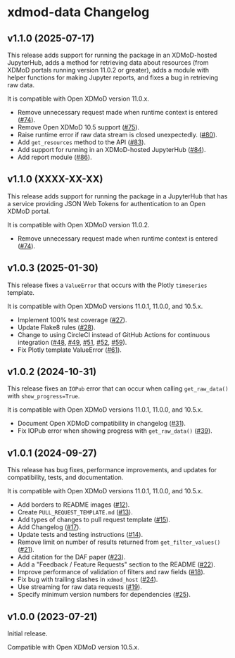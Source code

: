 # xdmod-data Changelog

## v1.1.0 (2025-07-17)

This release adds support for running the package in an XDMoD-hosted
JupyterHub, adds a method for retrieving data about resources (from XDMoD
portals running version 11.0.2 or greater), adds a module with helper functions
for making Jupyter reports, and fixes a bug in retrieving raw data.

It is compatible with Open XDMoD version 11.0.x.

- Remove unnecessary request made when runtime context is entered
  ([\#74](https://github.com/ubccr/xdmod-data/pull/74)).
- Remove Open XDMoD 10.5 support
  ([\#75](https://github.com/ubccr/xdmod-data/pull/75)).
- Raise runtime error if raw data stream is closed unexpectedly.
  ([\#80](https://github.com/ubccr/xdmod-data/pull/80)).
- Add `get_resources` method to the API
  ([\#83](https://github.com/ubccr/xdmod-data/pull/83)).
- Add support for running in an XDMoD-hosted JupyterHub
  ([\#84](https://github.com/ubccr/xdmod-data/pull/84)).
- Add report module ([\#86](https://github.com/ubccr/xdmod-data/pull/86)).

## v1.1.0 (XXXX-XX-XX)

This release adds support for running the package in a JupyterHub that has a
service providing JSON Web Tokens for authentication to an Open XDMoD portal.

It is compatible with Open XDMoD version 11.0.2.

- Remove unnecessary request made when runtime context is entered
  ([\#74](https://github.com/ubccr/xdmod-data/pull/74)).

## v1.0.3 (2025-01-30)

This release fixes a `ValueError` that occurs with the Plotly `timeseries`
template.

It is compatible with Open XDMoD versions 11.0.1, 11.0.0, and 10.5.x.

- Implement 100% test coverage
  ([\#27](https://github.com/ubccr/xdmod-data/pull/27)).
- Update Flake8 rules ([\#28](https://github.com/ubccr/xdmod-data/pull/28)).
- Change to using CircleCI instead of GitHub Actions for continuous integration
  ([\#48](https://github.com/ubccr/xdmod-data/pull/48),
  [\#49](https://github.com/ubccr/xdmod-data/pull/49),
  [\#51](https://github.com/ubccr/xdmod-data/pull/51),
  [\#52](https://github.com/ubccr/xdmod-data/pull/52),
  [\#59](https://github.com/ubccr/xdmod-data/pull/59)).
- Fix Plotly template ValueError
  ([\#61](https://github.com/ubccr/xdmod-data/pull/61)).

## v1.0.2 (2024-10-31)

This release fixes an `IOPub` error that can occur when calling
`get_raw_data()` with `show_progress=True`.

It is compatible with Open XDMoD versions 11.0.1, 11.0.0, and 10.5.x.

- Document Open XDMoD compatibility in changelog
  ([\#31](https://github.com/ubccr/xdmod-data/pull/31)).
- Fix IOPub error when showing progress with `get_raw_data()`
  ([\#39](https://github.com/ubccr/xdmod-data/pull/39)).

## v1.0.1 (2024-09-27)

This release has bug fixes, performance improvements, and updates for
compatibility, tests, and documentation.

It is compatible with Open XDMoD versions 11.0.1, 11.0.0, and 10.5.x.

- Add borders to README images
  ([\#12](https://github.com/ubccr/xdmod-data/pull/12)).
- Create `PULL_REQUEST_TEMPLATE.md`
  ([\#13](https://github.com/ubccr/xdmod-data/pull/13)).
- Add types of changes to pull request template
  ([\#15](https://github.com/ubccr/xdmod-data/pull/15)).
- Add Changelog ([\#17](https://github.com/ubccr/xdmod-data/pull/17)).
- Update tests and testing instructions
  ([\#14](https://github.com/ubccr/xdmod-data/pull/14)).
- Remove limit on number of results returned from `get_filter_values()`
  ([\#21](https://github.com/ubccr/xdmod-data/pull/21)).
- Add citation for the DAF paper
  ([\#23](https://github.com/ubccr/xdmod-data/pull/23)).
- Add a "Feedback / Feature Requests" section to the README
  ([\#22](https://github.com/ubccr/xdmod-data/pull/22)).
- Improve performance of validation of filters and raw fields
  ([\#18](https://github.com/ubccr/xdmod-data/pull/18)).
- Fix bug with trailing slashes in `xdmod_host`
  ([\#24](https://github.com/ubccr/xdmod-data/pull/24)).
- Use streaming for raw data requests
  ([\#19](https://github.com/ubccr/xdmod-data/pull/19)).
- Specify minimum version numbers for dependencies
  ([\#25](https://github.com/ubccr/xdmod-data/pull/25)).

## v1.0.0 (2023-07-21)

Initial release.

Compatible with Open XDMoD version 10.5.x.
